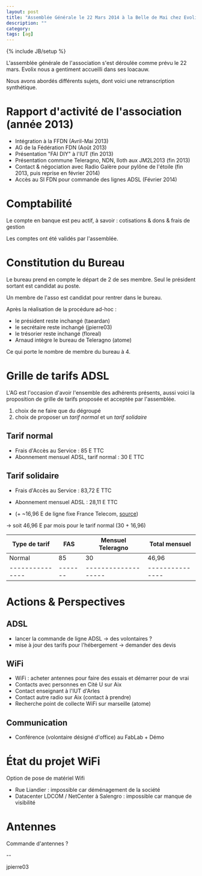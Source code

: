```yaml
---
layout: post
title: "Assemblée Générale le 22 Mars 2014 à la Belle de Mai chez Evolix"
description: ""
category: 
tags: [ag]
---
```

{% include JB/setup %}

L'assemblée générale de l'association s'est déroulée comme prévu le 22 mars.
Evolix nous a gentiment accueilli dans ses loacauw.

Nous avons abordés différents sujets, dont voici une retranscription synthétique.

# Rapport d'activité de l'association (année 2013)

* Intégration à la FFDN (Avril-Mai 2013)
* AG de la Fédération FDN (Août 2013)
* Présentation "FAI DIY" à l'IUT (fin 2013)
* Présentation commune Teleragno, NDN, Iloth aux JM2L2013 (fin 2013)
* Contact & négociation avec Radio Galère pour pylône de l'étoile (fin 2013, puis reprise en février 2014)
* Accès au SI FDN pour commande des lignes ADSL (Février 2014)

# Comptabilité

Le compte en banque est peu actif, à savoir : cotisations & dons & frais de gestion 

Les comptes ont été validés par l'assemblée.

# Constitution du Bureau

Le bureau prend en compte le départ de 2 de ses membre.
Seul le président sortant est candidat au poste.

Un membre de l'asso est candidat pour rentrer dans le bureau.

Après la réalisation de la procédure ad-hoc :

* le président reste inchangé (taeardan)
* le secrétaire reste inchangé (jpierre03)
* le trésorier reste inchangé (floreal)
* Arnaud intègre le bureau de Teleragno (atome)

Ce qui porte le nombre de membre du bureau à 4.

# Grille de tarifs ADSL

L'AG est l'occasion d'avoir l'ensemble des adhérents présents, aussi voici la proposition de grille de tarifs proposée et acceptée par l'assemblée.

1. choix de ne faire que du dégroupé
2. choix de proposer un _tarif normal_ et un _tarif solidaire_

## Tarif normal

* Frais d'Accès au Service : 85 E TTC
* Abonnement mensuel ADSL, tarif normal : 30 E TTC 

## Tarif solidaire

* Frais d'Accès au Service : 83,72 E TTC
* Abonnement mensuel ADSL : 28,11 E TTC 

* (+ ~16,96 E de ligne fixe France Telecom, [source](http://boutique.orange.fr/ESHOP_mx_ft/?tp=F&ref=3496&IDCible=1&type=3))

-> soit 46,96 E par mois pour le tarif normal  (30 + 16,96)


| Type de tarif |  FAS  | Mensuel Teleragno | Total mensuel |
|---------------|-------|-------------------|---------------|
| Normal        |   85  | 30                | 46,96         |
|---------------|-------|-------------------|---------------|

# Actions & Perspectives

## ADSL

* lancer la commande de ligne ADSL -> des volontaires ?
* mise à jour des tarifs pour l'hébergement -> demander des devis

## WiFi

* WiFi : acheter antennes pour faire des essais et démarrer pour de vrai
* Contacts avec personnes en Cité U sur Aix  
* Contact enseignant à l'IUT d'Arles
* Contact autre radio sur Aix (contact à prendre)
* Recherche point de collecte WiFi sur marseille (atome)

## Communication

* Conférence (volontaire désigné d'office) au FabLab + Démo
# État du projet WiFi

Option de pose de matériel Wifi 

* Rue Liandier : impossible car déménagement de la société
* Datacenter LDCOM / NetCenter à Salengro : impossible car manque de visibilité

# Antennes

Commande d'antennes ?

--

jpierre03
